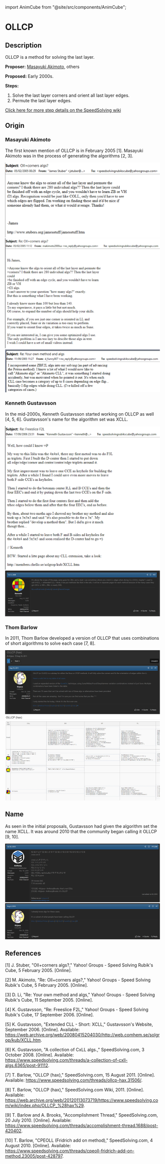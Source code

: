 import AnimCube from "@site/src/components/AnimCube";

# OLLCP

<AnimCube params="buttonbar=0&position=lluuu&scale=6&hint=10&hintborder=1&borderwidth=10&facelets=yyyyyyyyywwwwwwwwwbbbdbbbbbgggdgggggodooooooorrrdrrrrr" width="400px" height="400px" />

## Description

OLLCP is a method for solving the last layer.

**Proposer:** [Masayuki Akimoto](CubingContributors/MethodDevelopers.md#akimoto-masayuki), others

**Proposed:** Early 2000s.

**Steps:**

1. Solve the last layer corners and orient all last layer edges.
2. Permute the last layer edges.

[Click here for more step details on the SpeedSolving wiki](https://www.speedsolving.com/wiki/index.php/OLLCP)

## Origin

### Masayuki Akimoto

The first known mention of OLLCP is in February 2005 [1]. Masayuki Akimoto was in the process of generating the algorithms [2, 3].

![](img/OLLCP/Akimoto1.png)
![](img/OLLCP/Akimoto2.png)
![](img/OLLCP/Kenneth1.png)

### Kenneth Gustavsson

In the mid-2000s, Kenneth Gustavsson started working on OLLCP as well [4, 5, 6]. Gustavsson's name for the algorithm set was XCLL.

![](img/OLLCP/Kenneth2.png)
![](img/OLLCP/Kenneth3.png)

### Thom Barlow

In 2011, Thom Barlow developed a version of OLLCP that uses combinations of short algorithms to solve each case [7, 8].

![](img/OLLCP/Barlow1.png)
![](img/OLLCP/Barlow2.png)

## Name

As seen in the initial proposals, Gustavsson had given the algorithm set the name XCLL. It was around 2010 that the community began calling it OLLCP [9, 10].

![](img/OLLCP/Name1.png)
![](img/OLLCP/Name2.png)

## References

[1] J. Stuber, "Oll+corners algs?," Yahoo! Groups - Speed Solving Rubik's Cube, 5 February 2005. [Online]. 

[2] M. Akimoto, "Re: Oll+corners algs?," Yahoo! Groups - Speed Solving Rubik's Cube, 5 February 2005. [Online]. 

[3] D. Li, "Re: Your own method and algs," Yahoo! Groups - Speed Solving Rubik's Cube, 11 September 2005. [Online]. 

[4] K. Gustavsson, "Re: Freeslice F2L," Yahoo! Groups - Speed Solving Rubik's Cube, 17 September 2006. [Online]. 

[5] K. Gustavsson, "Extended CLL - Short: XCLL," Gustavsson's Website, September 2006. [Online]. Available: https://web.archive.org/web/20080415204030/http://web.comhem.se/solgrop/kub/XCLL.htm.

[6] K. Gustavsson, "A collection of CxLL algs.," SpeedSolving.com, 3 October 2008. [Online]. Available: https://www.speedsolving.com/threads/a-collection-of-cxll-algs.6365/post-91112.

[7] T. Barlow, "OLLCP (hax)," SpeedSolving.com, 15 August 2011. [Online]. Available: https://www.speedsolving.com/threads/ollcp-hax.31506/.

[8] T. Barlow, "OLLCP (hax)," SpeedSolving.com Wiki, 2011. [Online]. Available: https://web.archive.org/web/20120113073719/https://www.speedsolving.com/wiki/index.php/OLLCP_%28hax%29.

[9] T. Barlow and A. Brooks, "Accomplishment Thread," SpeedSolving.com, 20 July 2010. [Online]. Available: https://www.speedsolving.com/threads/accomplishment-thread.1688/post-420402.

[10] T. Barlow, "CPEOLL (Fridrich add on method)," SpeedSolving.com, 4 August 2010. [Online]. Available: https://www.speedsolving.com/threads/cpeoll-fridrich-add-on-method.23005/post-428797.